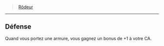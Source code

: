 ﻿---
!ClassFeatureItem
Name: Défense
Id: ranger_hd.md#défense
ParentLink: ranger_hd.md#rôdeur
ParentName: Rôdeur
NameLevel: 2
Attributes: {}
---
> [Rôdeur](hd_ranger.md)

---

## Défense

Quand vous portez une armure, vous gagnez un bonus de +1 à votre CA.

